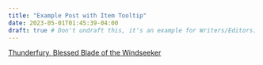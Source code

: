 ```yaml
---
title: "Example Post with Item Tooltip"
date: 2023-05-01T01:45:39-04:00
draft: true # Don't undraft this, it's an example for Writers/Editors.
---
```


[Thunderfury, Blessed Blade of the Windseeker](https://www.wowhead.com/item=19019/thunderfury-blessed-blade-of-the-windseeker?bonus=9264)
